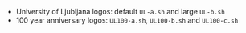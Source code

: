 - University of Ljubljana logos: default `UL-a.sh` and large `UL-b.sh`
- 100 year anniversary logos: `UL100-a.sh`, `UL100-b.sh` and `UL100-c.sh`  
<!-- Personally I prefer UL100 type-c  -->
